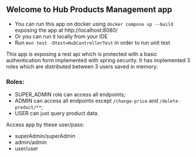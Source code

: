 ## Welcome to Hub Products Management app

- You can run this app on docker using `docker compose up --build` exposing the app at http://localhost:8080/
- Or you can run it locally from your IDE 
- Run `mvn test -Dtest=HubControllerTest` in order to run unit test

This app is exposing a rest api which is protected with a basic authentication form
implemented with spring security. It has implemented 3 roles which are distributed between
3 users saved in memory:
### Roles:
- SUPER_ADMIN role can access all endpoints;
- ADMIN can access all endpoints except `/change-price` and `/delete-product/**`;
- USER can just query product data.

Access app by these user/pass:
- superAdmin/superAdmin
- admin/admin
- user/user


